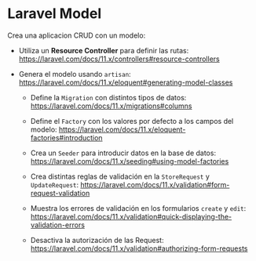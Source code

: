 # Laravel Model

Crea una aplicacion CRUD con un modelo: 

* Utiliza un **Resource Controller** para definir las rutas: https://laravel.com/docs/11.x/controllers#resource-controllers

* Genera el modelo usando `artisan`: https://laravel.com/docs/11.x/eloquent#generating-model-classes 
  * Define la `Migration` con distintos tipos de datos: https://laravel.com/docs/11.x/migrations#columns
  * Define el `Factory` con los valores por defecto a los campos del modelo: https://laravel.com/docs/11.x/eloquent-factories#introduction
  * Crea un `Seeder` para introducir datos en la base de datos: https://laravel.com/docs/11.x/seeding#using-model-factories
    
  * Crea distintas reglas de validación en la `StoreRequest` y `UpdateRequest`: https://laravel.com/docs/11.x/validation#form-request-validation
  * Muestra los errores de validación en los formularios `create` y `edit`: https://laravel.com/docs/11.x/validation#quick-displaying-the-validation-errors 

  * Desactiva la autorización de las Request: https://laravel.com/docs/11.x/validation#authorizing-form-requests
